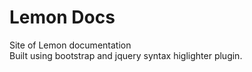 # Lemon Docs

Site of Lemon documentation\
Built using bootstrap and jquery syntax higlighter plugin.

